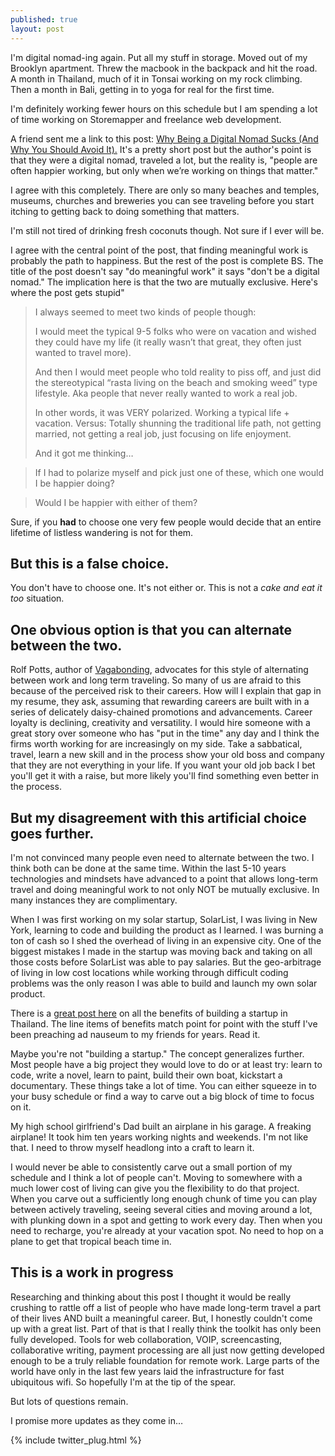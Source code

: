 ```yaml
---
published: true
layout: post
---
```


I'm digital nomad-ing again. Put all my stuff in storage. Moved out of my Brooklyn apartment. Threw the macbook in the backpack and hit the road. A month in Thailand, much of it in Tonsai working on my rock climbing. Then a month in Bali, getting in to yoga for real for the first time. 

I'm definitely working fewer hours on this schedule but I am spending a lot of time working on Storemapper and freelance web development. 

A friend sent me a link to this post: [Why Being a Digital Nomad Sucks (And Why You Should Avoid It).](http://milkthepigeon.com/2014/03/24/happiest-at-work/) It's a pretty short post but the author's point is that they were a digital nomad, traveled a lot, but the reality is, "people are often happier working, but only when we’re working on things that matter." 

I agree with this completely. There are only so many beaches and temples, museums, churches and breweries you can see traveling before you start itching to getting back to doing something that matters. 

I'm still not tired of drinking fresh coconuts though. Not sure if I ever will be.

I agree with the central point of the post, that finding meaningful work is probably the path to happiness. But the rest of the post is complete BS. The title of the post doesn't say "do meaningful work" it says "don't be a digital nomad." The implication here is that the two are mutually exclusive. Here's where the post gets stupid"

> I always seemed to meet two kinds of people though:
>
> I would meet the typical 9-5 folks who were on vacation and wished they could have my life (it really wasn’t that great, they often just wanted to travel more).
>
> And then I would meet people who told reality to piss off, and just did the stereotypical “rasta living on the beach and smoking weed” type lifestyle. Aka people that never really wanted to work a real job.
>
> In other words, it was VERY polarized.
> Working a typical life + vacation.
> Versus:
> Totally shunning the traditional life path, not getting married, not getting a real job, just focusing on life enjoyment.
> 
> And it got me thinking…

> If I had to polarize myself and pick just one of these, which one would I be happier doing?

> Would I be happier with either of them?

Sure, if you **had** to choose one very few people would decide that an entire lifetime of listless wandering is not for them. 

## But this is a false choice.

You don't have to choose one. It's not either or. This is not a *cake and eat it too* situation.

## One obvious option is that you can alternate between the two. 

Rolf Potts, author of [Vagabonding](http://amzn.to/1sMmsKk), advocates for this style of alternating between work and long term traveling. So many of us are afraid to this because of the perceived risk to their careers. How will I explain that gap in my resume, they ask, assuming that rewarding careers are built with in a series of delicately daisy-chained promotions and advancements. Career loyalty is declining, creativity and versatility. I would hire someone with a great story over someone who has "put in the time" any day and I think the firms worth working for are increasingly on my side. Take a sabbatical, travel, learn a new skill and in the process show your old boss and company that they are not everything in your life. If you want your old job back I bet you'll get it with a raise, but more likely you'll find something even better in the process.

## But my disagreement with this artificial choice goes further. 

I'm not convinced many people even need to alternate between the two. I think both can be done at the same time. Within the last 5-10 years technologies and mindsets have advanced to a point that allows long-term travel and doing meaningful work to not only NOT be mutually exclusive. In many instances they are complimentary.

When I was first working on my solar startup, SolarList, I was living in New York, learning to code and building the product as I learned. I was burning a ton of cash so I shed the overhead of  living in an expensive city. One of the biggest mistakes I made in the startup was moving back and taking on all those costs before SolarList was able to pay salaries. But the geo-arbitrage of living in low cost locations while working through difficult coding problems was the only reason I was able to build and launch my own solar product. 

There is a [great post here](https://levels.io/bootstrapping-startup-thailand/) on all the benefits of building a startup in Thailand. The line items of benefits match point for point with the stuff I've been preaching ad nauseum to my friends for years. Read it.

Maybe you're not "building a startup." The concept generalizes further. Most people have a big project they would love to do or at least try: learn to code, write a novel, learn to paint, build their own boat, kickstart a documentary. These things take a lot of time. You can either squeeze in to your busy schedule or find a way to carve out a big block of time to focus on it.

My high school girlfriend's Dad built an airplane in his garage. A freaking airplane! It took him ten years working nights and weekends. I'm not like that. I need to throw myself headlong into a craft to learn it. 

I would never be able to consistently carve out a small portion of my schedule and I think a lot of people can't. Moving to somewhere with a much lower cost of living can give you the flexibility to do that project. When you carve out a sufficiently long enough chunk of time you can play between actively traveling, seeing several cities and moving around a lot, with plunking down in a spot and getting to work every day. Then when you need to recharge, you're already at your vacation spot. No need to hop on a plane to get that tropical beach time in.


## This is a work in progress

Researching and thinking about this post I thought it would be really crushing to rattle off a list of people who have made long-term travel a part of their lives AND built a meaningful career. But, I honestly couldn't come up with a great list. Part of that is that I really think the toolkit has only been fully developed. Tools for web collaboration, VOIP, screencasting, collaborative writing, payment processing are all just now getting developed enough to be a truly reliable foundation for remote work. Large parts of the world have only in the last few years laid the infrastructure for fast ubiquitous wifi. So hopefully I'm at the tip of the spear.

But lots of questions remain.

I promise more updates as they come in… 

{% include twitter_plug.html %}
